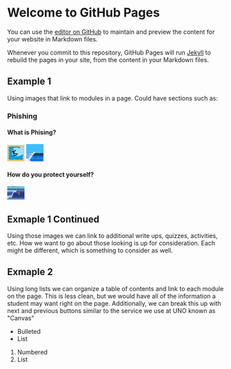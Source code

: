 # Welcome to GitHub Pages

You can use the [editor on GitHub](https://github.com/Konnor-Filip/Learn2Surf/edit/gh-pages/index.md) to maintain and preview the content for your website in Markdown files.

Whenever you commit to this repository, GitHub Pages will run [Jekyll](https://jekyllrb.com/) to rebuild the pages in your site, from the content in your Markdown files.

## Example 1

Using images that link to modules in a page. Could have sections such as:

### Phishing

#### What is Phising?
[<img alt="image1" width="40px" src="images/learntosurfimage1.jpg" />](https://www.google.com/)
[<img alt="image2" width="40px" src="images/image2.png" />](https://www.google.com/)

#### How do you protect yourself?

[<img alt="image3" width="40px" src="images/image3.jpg" />](https://www.google.com/)

## Exmaple 1 Continued

Using those images we can link to additional write ups, quizzes, activities, etc. How we want to go about those looking is up for consideration. Each might be different, which is something to consider as well. 

## Exmaple 2

Using long lists we can organize a table of contents and link to each module on the page. This is less clean, but we would have all of the information a student may want right on the page. Additionally, we can break this up with next and previous buttons similar to the service we use at UNO known as "Canvas"

- Bulleted
- List

1. Numbered
2. List






